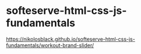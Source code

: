 # softeserve-html-css-js-fundamentals
https://nikolosblack.github.io/softeserve-html-css-js-fundamentals/workout-brand-slider/
